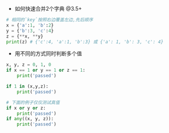 + 如何快速合并2个字典 @3.5+
```python
# 相同的`key`按照右边覆盖左边,先后顺序
x = {'a':1, 'b':2}
y = {'b':3, 'c':4}
z = {**x, **y}
print(z) # {'c':4, 'a':1, 'b':3} 或 {'a': 1, 'b': 3, 'c': 4}
```
+ 用不同的方式同时判断多个值
```python
x, y, z = 0, 1, 0
if x == 1 or y == 1 or z == 1:
    print('passed')

if 1 in (x,y,z):
    print('passed')

# 下面的例子仅仅测试真值
if x or y or z:
    print('passed')
if any((x, y, z)):
    print('passed')
```
